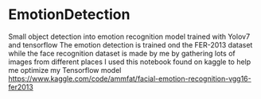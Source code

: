 # EmotionDetection
Small object detection into emotion recognition model trained with Yolov7 and tensorflow
The emotion detection is trained ond the FER-2013 dataset while the face recognition dataset is made by me by gathering lots of images from different places
I used this notebook found on kaggle to help me optimize my Tensorflow model https://www.kaggle.com/code/ammfat/facial-emotion-recognition-vgg16-fer2013
